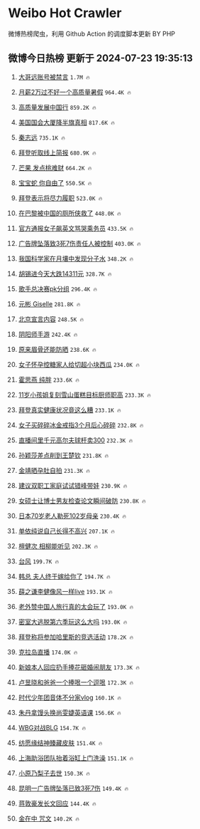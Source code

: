 # Weibo Hot Crawler 



微博热榜爬虫，利用 Github Action 的调度脚本更新 BY PHP 


## 微博今日热榜 更新于 2024-07-23 19:35:13 
1. [大哥远账号被禁言](https://s.weibo.com/weibo?q=%23%E5%A4%A7%E5%93%A5%E8%BF%9C%E8%B4%A6%E5%8F%B7%E8%A2%AB%E7%A6%81%E8%A8%80%23&t=31&band_rank=1&Refer=top) `1.7M 🔥` 

1. [月薪2万过不好一个高质量暑假](https://s.weibo.com/weibo?q=%23%E6%9C%88%E8%96%AA2%E4%B8%87%E8%BF%87%E4%B8%8D%E5%A5%BD%E4%B8%80%E4%B8%AA%E9%AB%98%E8%B4%A8%E9%87%8F%E6%9A%91%E5%81%87%23&t=31&band_rank=2&Refer=top) `964.4K 🔥` 

1. [高质量发展中国行](https://s.weibo.com/weibo?q=%23%E9%AB%98%E8%B4%A8%E9%87%8F%E5%8F%91%E5%B1%95%E4%B8%AD%E5%9B%BD%E8%A1%8C%23&t=31&band_rank=3&Refer=top) `859.2K 🔥` 

1. [美国国会大厦降半旗真相](https://s.weibo.com/weibo?q=%23%E7%BE%8E%E5%9B%BD%E5%9B%BD%E4%BC%9A%E5%A4%A7%E5%8E%A6%E9%99%8D%E5%8D%8A%E6%97%97%E7%9C%9F%E7%9B%B8%23&t=31&band_rank=4&Refer=top) `817.6K 🔥` 

1. [秦志远](https://s.weibo.com/weibo?q=%E7%A7%A6%E5%BF%97%E8%BF%9C&t=31&band_rank=5&Refer=top) `735.1K 🔥` 

1. [拜登听取线上简报](https://s.weibo.com/weibo?q=%23%E6%8B%9C%E7%99%BB%E5%90%AC%E5%8F%96%E7%BA%BF%E4%B8%8A%E7%AE%80%E6%8A%A5%23&t=31&band_rank=6&Refer=top) `680.9K 🔥` 

1. [芒果 发点桃难财](https://s.weibo.com/weibo?q=%E8%8A%92%E6%9E%9C%20%E5%8F%91%E7%82%B9%E6%A1%83%E9%9A%BE%E8%B4%A2&t=31&band_rank=7&Refer=top) `664.2K 🔥` 

1. [宝宝蛇 你自由了](https://s.weibo.com/weibo?q=%E5%AE%9D%E5%AE%9D%E8%9B%87%20%E4%BD%A0%E8%87%AA%E7%94%B1%E4%BA%86&t=31&band_rank=8&Refer=top) `550.5K 🔥` 

1. [拜登表示将尽力履职](https://s.weibo.com/weibo?q=%23%E6%8B%9C%E7%99%BB%E8%A1%A8%E7%A4%BA%E5%B0%86%E5%B0%BD%E5%8A%9B%E5%B1%A5%E8%81%8C%23&t=31&band_rank=9&Refer=top) `523.0K 🔥` 

1. [在巴黎被中国的厕所侠救了](https://s.weibo.com/weibo?q=%23%E5%9C%A8%E5%B7%B4%E9%BB%8E%E8%A2%AB%E4%B8%AD%E5%9B%BD%E7%9A%84%E5%8E%95%E6%89%80%E4%BE%A0%E6%95%91%E4%BA%86%23&t=31&band_rank=10&Refer=top) `448.0K 🔥` 

1. [官方通报女子飙英文骂哭乘务员](https://s.weibo.com/weibo?q=%23%E5%AE%98%E6%96%B9%E9%80%9A%E6%8A%A5%E5%A5%B3%E5%AD%90%E9%A3%99%E8%8B%B1%E6%96%87%E9%AA%82%E5%93%AD%E4%B9%98%E5%8A%A1%E5%91%98%23&t=31&band_rank=11&Refer=top) `433.5K 🔥` 

1. [广告牌坠落致3死7伤责任人被控制](https://s.weibo.com/weibo?q=%23%E5%B9%BF%E5%91%8A%E7%89%8C%E5%9D%A0%E8%90%BD%E8%87%B43%E6%AD%BB7%E4%BC%A4%E8%B4%A3%E4%BB%BB%E4%BA%BA%E8%A2%AB%E6%8E%A7%E5%88%B6%23&t=31&band_rank=12&Refer=top) `403.0K 🔥` 

1. [我国科学家在月壤中发现分子水](https://s.weibo.com/weibo?q=%23%E6%88%91%E5%9B%BD%E7%A7%91%E5%AD%A6%E5%AE%B6%E5%9C%A8%E6%9C%88%E5%A3%A4%E4%B8%AD%E5%8F%91%E7%8E%B0%E5%88%86%E5%AD%90%E6%B0%B4%23&t=31&band_rank=13&Refer=top) `348.2K 🔥` 

1. [胡锡进今天大跌14311元](https://s.weibo.com/weibo?q=%23%E8%83%A1%E9%94%A1%E8%BF%9B%E4%BB%8A%E5%A4%A9%E5%A4%A7%E8%B7%8C14311%E5%85%83%23&t=31&band_rank=14&Refer=top) `328.7K 🔥` 

1. [歌手总决赛pk分组](https://s.weibo.com/weibo?q=%23%E6%AD%8C%E6%89%8B%E6%80%BB%E5%86%B3%E8%B5%9Bpk%E5%88%86%E7%BB%84%23&t=31&band_rank=15&Refer=top) `296.4K 🔥` 

1. [元彬 Giselle](https://s.weibo.com/weibo?q=%E5%85%83%E5%BD%AC%20Giselle&t=31&band_rank=16&Refer=top) `281.8K 🔥` 

1. [北京宣言内容](https://s.weibo.com/weibo?q=%23%E5%8C%97%E4%BA%AC%E5%AE%A3%E8%A8%80%E5%86%85%E5%AE%B9%23&t=31&band_rank=17&Refer=top) `248.5K 🔥` 

1. [阴阳师手游](https://s.weibo.com/weibo?q=%23%E9%98%B4%E9%98%B3%E5%B8%88%E6%89%8B%E6%B8%B8%23&t=31&band_rank=18&Refer=top) `242.4K 🔥` 

1. [原来眉骨还能防晒](https://s.weibo.com/weibo?q=%23%E5%8E%9F%E6%9D%A5%E7%9C%89%E9%AA%A8%E8%BF%98%E8%83%BD%E9%98%B2%E6%99%92%23&t=31&band_rank=19&Refer=top) `238.6K 🔥` 

1. [女子怀孕控糖家人给切超小块西瓜](https://s.weibo.com/weibo?q=%23%E5%A5%B3%E5%AD%90%E6%80%80%E5%AD%95%E6%8E%A7%E7%B3%96%E5%AE%B6%E4%BA%BA%E7%BB%99%E5%88%87%E8%B6%85%E5%B0%8F%E5%9D%97%E8%A5%BF%E7%93%9C%23&t=31&band_rank=20&Refer=top) `234.0K 🔥` 

1. [霍思燕 纯胖](https://s.weibo.com/weibo?q=%E9%9C%8D%E6%80%9D%E7%87%95%20%E7%BA%AF%E8%83%96&t=31&band_rank=21&Refer=top) `233.6K 🔥` 

1. [11岁小孩姐复刻雪山蛋糕目标厨师职高](https://s.weibo.com/weibo?q=%2311%E5%B2%81%E5%B0%8F%E5%AD%A9%E5%A7%90%E5%A4%8D%E5%88%BB%E9%9B%AA%E5%B1%B1%E8%9B%8B%E7%B3%95%E7%9B%AE%E6%A0%87%E5%8E%A8%E5%B8%88%E8%81%8C%E9%AB%98%23&t=31&band_rank=22&Refer=top) `233.3K 🔥` 

1. [拜登真实健康状况竟这么糟](https://s.weibo.com/weibo?q=%23%E6%8B%9C%E7%99%BB%E7%9C%9F%E5%AE%9E%E5%81%A5%E5%BA%B7%E7%8A%B6%E5%86%B5%E7%AB%9F%E8%BF%99%E4%B9%88%E7%B3%9F%23&t=31&band_rank=23&Refer=top) `233.1K 🔥` 

1. [女子买碎碎冰金戒指3个月后心碎碎](https://s.weibo.com/weibo?q=%23%E5%A5%B3%E5%AD%90%E4%B9%B0%E7%A2%8E%E7%A2%8E%E5%86%B0%E9%87%91%E6%88%92%E6%8C%873%E4%B8%AA%E6%9C%88%E5%90%8E%E5%BF%83%E7%A2%8E%E7%A2%8E%23&t=31&band_rank=24&Refer=top) `232.8K 🔥` 

1. [直播间里千元高尔夫球杆卖300](https://s.weibo.com/weibo?q=%23%E7%9B%B4%E6%92%AD%E9%97%B4%E9%87%8C%E5%8D%83%E5%85%83%E9%AB%98%E5%B0%94%E5%A4%AB%E7%90%83%E6%9D%86%E5%8D%96300%23&t=31&band_rank=25&Refer=top) `232.3K 🔥` 

1. [孙颖莎差点削到王楚钦](https://s.weibo.com/weibo?q=%23%E5%AD%99%E9%A2%96%E8%8E%8E%E5%B7%AE%E7%82%B9%E5%89%8A%E5%88%B0%E7%8E%8B%E6%A5%9A%E9%92%A6%23&t=31&band_rank=26&Refer=top) `231.8K 🔥` 

1. [金靖晒孕肚自拍](https://s.weibo.com/weibo?q=%23%E9%87%91%E9%9D%96%E6%99%92%E5%AD%95%E8%82%9A%E8%87%AA%E6%8B%8D%23&t=31&band_rank=27&Refer=top) `231.3K 🔥` 

1. [建议双职工家庭试试错峰带娃](https://s.weibo.com/weibo?q=%23%E5%BB%BA%E8%AE%AE%E5%8F%8C%E8%81%8C%E5%B7%A5%E5%AE%B6%E5%BA%AD%E8%AF%95%E8%AF%95%E9%94%99%E5%B3%B0%E5%B8%A6%E5%A8%83%23&t=31&band_rank=28&Refer=top) `230.9K 🔥` 

1. [女硕士让博士男友检查论文瞬间破防](https://s.weibo.com/weibo?q=%23%E5%A5%B3%E7%A1%95%E5%A3%AB%E8%AE%A9%E5%8D%9A%E5%A3%AB%E7%94%B7%E5%8F%8B%E6%A3%80%E6%9F%A5%E8%AE%BA%E6%96%87%E7%9E%AC%E9%97%B4%E7%A0%B4%E9%98%B2%23&t=31&band_rank=29&Refer=top) `230.8K 🔥` 

1. [日本70岁老人勒死102岁母亲](https://s.weibo.com/weibo?q=%23%E6%97%A5%E6%9C%AC70%E5%B2%81%E8%80%81%E4%BA%BA%E5%8B%92%E6%AD%BB102%E5%B2%81%E6%AF%8D%E4%BA%B2%23&t=31&band_rank=30&Refer=top) `230.4K 🔥` 

1. [单依纯说自己长得不高兴](https://s.weibo.com/weibo?q=%23%E5%8D%95%E4%BE%9D%E7%BA%AF%E8%AF%B4%E8%87%AA%E5%B7%B1%E9%95%BF%E5%BE%97%E4%B8%8D%E9%AB%98%E5%85%B4%23&t=31&band_rank=31&Refer=top) `207.1K 🔥` 

1. [檀健次 相柳能听见](https://s.weibo.com/weibo?q=%E6%AA%80%E5%81%A5%E6%AC%A1%20%E7%9B%B8%E6%9F%B3%E8%83%BD%E5%90%AC%E8%A7%81&t=31&band_rank=32&Refer=top) `202.3K 🔥` 

1. [台风](https://s.weibo.com/weibo?q=%E5%8F%B0%E9%A3%8E&t=31&band_rank=33&Refer=top) `199.7K 🔥` 

1. [韩总 夫人终于嫁给你了](https://s.weibo.com/weibo?q=%E9%9F%A9%E6%80%BB%20%E5%A4%AB%E4%BA%BA%E7%BB%88%E4%BA%8E%E5%AB%81%E7%BB%99%E4%BD%A0%E4%BA%86&t=31&band_rank=34&Refer=top) `194.7K 🔥` 

1. [薛之谦李健像风一样live](https://s.weibo.com/weibo?q=%E8%96%9B%E4%B9%8B%E8%B0%A6%E6%9D%8E%E5%81%A5%E5%83%8F%E9%A3%8E%E4%B8%80%E6%A0%B7live&t=31&band_rank=35&Refer=top) `193.1K 🔥` 

1. [老外赞中国人旅行真的太会玩了](https://s.weibo.com/weibo?q=%23%E8%80%81%E5%A4%96%E8%B5%9E%E4%B8%AD%E5%9B%BD%E4%BA%BA%E6%97%85%E8%A1%8C%E7%9C%9F%E7%9A%84%E5%A4%AA%E4%BC%9A%E7%8E%A9%E4%BA%86%23&t=31&band_rank=36&Refer=top) `193.0K 🔥` 

1. [密室大逃脱第六季玩这么大吗](https://s.weibo.com/weibo?q=%23%E5%AF%86%E5%AE%A4%E5%A4%A7%E9%80%83%E8%84%B1%E7%AC%AC%E5%85%AD%E5%AD%A3%E7%8E%A9%E8%BF%99%E4%B9%88%E5%A4%A7%E5%90%97%23&t=31&band_rank=37&Refer=top) `193.0K 🔥` 

1. [拜登称将参加哈里斯的竞选活动](https://s.weibo.com/weibo?q=%23%E6%8B%9C%E7%99%BB%E7%A7%B0%E5%B0%86%E5%8F%82%E5%8A%A0%E5%93%88%E9%87%8C%E6%96%AF%E7%9A%84%E7%AB%9E%E9%80%89%E6%B4%BB%E5%8A%A8%23&t=31&band_rank=38&Refer=top) `178.2K 🔥` 

1. [克拉岛直播](https://s.weibo.com/weibo?q=%E5%85%8B%E6%8B%89%E5%B2%9B%E7%9B%B4%E6%92%AD&t=31&band_rank=39&Refer=top) `174.0K 🔥` 

1. [新娘本人回应扔手捧花砸婚闹朋友](https://s.weibo.com/weibo?q=%23%E6%96%B0%E5%A8%98%E6%9C%AC%E4%BA%BA%E5%9B%9E%E5%BA%94%E6%89%94%E6%89%8B%E6%8D%A7%E8%8A%B1%E7%A0%B8%E5%A9%9A%E9%97%B9%E6%9C%8B%E5%8F%8B%23&t=31&band_rank=40&Refer=top) `173.3K 🔥` 

1. [卢昱晓和爸爸一个捧哏一个逗哏](https://s.weibo.com/weibo?q=%23%E5%8D%A2%E6%98%B1%E6%99%93%E5%92%8C%E7%88%B8%E7%88%B8%E4%B8%80%E4%B8%AA%E6%8D%A7%E5%93%8F%E4%B8%80%E4%B8%AA%E9%80%97%E5%93%8F%23&t=31&band_rank=41&Refer=top) `172.3K 🔥` 

1. [时代少年团音体不分家vlog](https://s.weibo.com/weibo?q=%23%E6%97%B6%E4%BB%A3%E5%B0%91%E5%B9%B4%E5%9B%A2%E9%9F%B3%E4%BD%93%E4%B8%8D%E5%88%86%E5%AE%B6vlog%23&t=31&band_rank=42&Refer=top) `160.1K 🔥` 

1. [朱丹拿馒头换尚雯婕英语课](https://s.weibo.com/weibo?q=%23%E6%9C%B1%E4%B8%B9%E6%8B%BF%E9%A6%92%E5%A4%B4%E6%8D%A2%E5%B0%9A%E9%9B%AF%E5%A9%95%E8%8B%B1%E8%AF%AD%E8%AF%BE%23&t=31&band_rank=43&Refer=top) `156.6K 🔥` 

1. [WBG对战BLG](https://s.weibo.com/weibo?q=%23WBG%E5%AF%B9%E6%88%98BLG%23&t=31&band_rank=44&Refer=top) `154.7K 🔥` 

1. [纺愿缘结神臻藏皮肤](https://s.weibo.com/weibo?q=%23%E7%BA%BA%E6%84%BF%E7%BC%98%E7%BB%93%E7%A5%9E%E8%87%BB%E8%97%8F%E7%9A%AE%E8%82%A4%23&t=31&band_rank=45&Refer=top) `151.4K 🔥` 

1. [上海助浴团队抬着浴缸上门洗澡](https://s.weibo.com/weibo?q=%23%E4%B8%8A%E6%B5%B7%E5%8A%A9%E6%B5%B4%E5%9B%A2%E9%98%9F%E6%8A%AC%E7%9D%80%E6%B5%B4%E7%BC%B8%E4%B8%8A%E9%97%A8%E6%B4%97%E6%BE%A1%23&t=31&band_rank=46&Refer=top) `151.1K 🔥` 

1. [小原乃梨子去世](https://s.weibo.com/weibo?q=%23%E5%B0%8F%E5%8E%9F%E4%B9%83%E6%A2%A8%E5%AD%90%E5%8E%BB%E4%B8%96%23&t=31&band_rank=47&Refer=top) `150.3K 🔥` 

1. [昆明一广告牌坠落已致3死7伤](https://s.weibo.com/weibo?q=%23%E6%98%86%E6%98%8E%E4%B8%80%E5%B9%BF%E5%91%8A%E7%89%8C%E5%9D%A0%E8%90%BD%E5%B7%B2%E8%87%B43%E6%AD%BB7%E4%BC%A4%23&t=31&band_rank=48&Refer=top) `149.4K 🔥` 

1. [蒋敦豪发长文回应](https://s.weibo.com/weibo?q=%23%E8%92%8B%E6%95%A6%E8%B1%AA%E5%8F%91%E9%95%BF%E6%96%87%E5%9B%9E%E5%BA%94%23&t=31&band_rank=49&Refer=top) `144.4K 🔥` 

1. [金在中 咒文](https://s.weibo.com/weibo?q=%E9%87%91%E5%9C%A8%E4%B8%AD%20%E5%92%92%E6%96%87&t=31&band_rank=50&Refer=top) `140.2K 🔥` 

